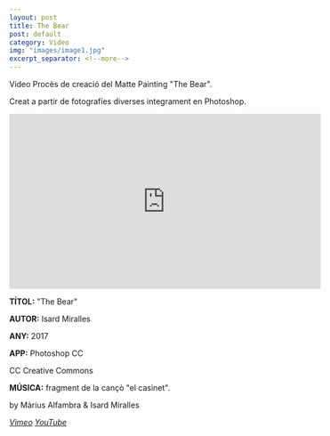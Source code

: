 ```yaml
---
layout: post
title: The Bear
post: default
category: Video
img: "images/image1.jpg"
excerpt_separator: <!--more-->
---
```


Video Procès de creació del Matte Painting "The Bear".

Creat a partir de fotografíes diverses integrament en Photoshop.

<!--more-->

<div>
<iframe src="https://player.vimeo.com/video/216887355" width="560" height="315" frameborder="0" webkitallowfullscreen mozallowfullscreen allowfullscreen></iframe>
</div>

**TÍTOL:** "The Bear"

**AUTOR:** Isard Miralles

**ANY:** 2017

**APP:** Photoshop CC

CC Creative Commons

**MÚSICA:** fragment de la cançò "el casinet".

by Màrius Alfambra & Isard Miralles

<em><a href="https://vimeo.com/216887355" title="Veure a Vimeo"><i class="icon-vimeo"></i>Vimeo</a></em>
<em><a href="https://www.youtube.com/Dp_kLXuZI6U" title="Veure a YouTube"><i class="icon-youtube"></i>YouTube</a></em>
